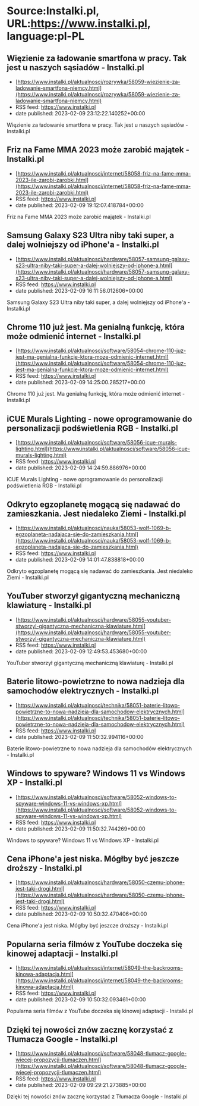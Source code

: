 # Source:Instalki.pl, URL:https://www.instalki.pl, language:pl-PL

## Więzienie za ładowanie smartfona w pracy. Tak jest u naszych sąsiadów - Instalki.pl
 - [https://www.instalki.pl/aktualnosci/rozrywka/58059-wiezienie-za-ladowanie-smartfona-niemcy.html](https://www.instalki.pl/aktualnosci/rozrywka/58059-wiezienie-za-ladowanie-smartfona-niemcy.html)
 - RSS feed: https://www.instalki.pl
 - date published: 2023-02-09 23:12:22.140252+00:00

Więzienie za ładowanie smartfona w pracy. Tak jest u naszych sąsiadów - Instalki.pl

## Friz na Fame MMA 2023 może zarobić majątek - Instalki.pl
 - [https://www.instalki.pl/aktualnosci/internet/58058-friz-na-fame-mma-2023-ile-zarobi-zarobki.html](https://www.instalki.pl/aktualnosci/internet/58058-friz-na-fame-mma-2023-ile-zarobi-zarobki.html)
 - RSS feed: https://www.instalki.pl
 - date published: 2023-02-09 19:12:07.418784+00:00

Friz na Fame MMA 2023 może zarobić majątek - Instalki.pl

## Samsung Galaxy S23 Ultra niby taki super, a dalej wolniejszy od iPhone'a - Instalki.pl
 - [https://www.instalki.pl/aktualnosci/hardware/58057-samsung-galaxy-s23-ultra-niby-taki-super-a-dalej-wolniejszy-od-iphone-a.html](https://www.instalki.pl/aktualnosci/hardware/58057-samsung-galaxy-s23-ultra-niby-taki-super-a-dalej-wolniejszy-od-iphone-a.html)
 - RSS feed: https://www.instalki.pl
 - date published: 2023-02-09 16:11:56.012606+00:00

Samsung Galaxy S23 Ultra niby taki super, a dalej wolniejszy od iPhone'a - Instalki.pl

## Chrome 110 już jest. Ma genialną funkcję, która może odmienić internet - Instalki.pl
 - [https://www.instalki.pl/aktualnosci/software/58054-chrome-110-juz-jest-ma-genialna-funkcje-ktora-moze-odmienic-internet.html](https://www.instalki.pl/aktualnosci/software/58054-chrome-110-juz-jest-ma-genialna-funkcje-ktora-moze-odmienic-internet.html)
 - RSS feed: https://www.instalki.pl
 - date published: 2023-02-09 14:25:00.285217+00:00

Chrome 110 już jest. Ma genialną funkcję, która może odmienić internet - Instalki.pl

## iCUE Murals Lighting - nowe oprogramowanie do personalizacji podświetlenia RGB - Instalki.pl
 - [https://www.instalki.pl/aktualnosci/software/58056-icue-murals-lighting.html](https://www.instalki.pl/aktualnosci/software/58056-icue-murals-lighting.html)
 - RSS feed: https://www.instalki.pl
 - date published: 2023-02-09 14:24:59.886976+00:00

iCUE Murals Lighting - nowe oprogramowanie do personalizacji podświetlenia RGB - Instalki.pl

## Odkryto egzoplanetę mogącą się nadawać do zamieszkania. Jest niedaleko Ziemi - Instalki.pl
 - [https://www.instalki.pl/aktualnosci/nauka/58053-wolf-1069-b-egzoplaneta-nadajaca-sie-do-zamieszkania.html](https://www.instalki.pl/aktualnosci/nauka/58053-wolf-1069-b-egzoplaneta-nadajaca-sie-do-zamieszkania.html)
 - RSS feed: https://www.instalki.pl
 - date published: 2023-02-09 14:01:47.838818+00:00

Odkryto egzoplanetę mogącą się nadawać do zamieszkania. Jest niedaleko Ziemi - Instalki.pl

## YouTuber stworzył gigantyczną mechaniczną klawiaturę - Instalki.pl
 - [https://www.instalki.pl/aktualnosci/hardware/58055-youtuber-stworzyl-gigantyczna-mechaniczna-klawiature.html](https://www.instalki.pl/aktualnosci/hardware/58055-youtuber-stworzyl-gigantyczna-mechaniczna-klawiature.html)
 - RSS feed: https://www.instalki.pl
 - date published: 2023-02-09 12:49:53.453680+00:00

YouTuber stworzył gigantyczną mechaniczną klawiaturę - Instalki.pl

## Baterie litowo-powietrzne to nowa nadzieja dla samochodów elektrycznych - Instalki.pl
 - [https://www.instalki.pl/aktualnosci/technika/58051-baterie-litowo-powietrzne-to-nowa-nadzieja-dla-samochodow-elektrycznych.html](https://www.instalki.pl/aktualnosci/technika/58051-baterie-litowo-powietrzne-to-nowa-nadzieja-dla-samochodow-elektrycznych.html)
 - RSS feed: https://www.instalki.pl
 - date published: 2023-02-09 11:50:32.994116+00:00

Baterie litowo-powietrzne to nowa nadzieja dla samochodów elektrycznych - Instalki.pl

## Windows to spyware? Windows 11 vs Windows XP - Instalki.pl
 - [https://www.instalki.pl/aktualnosci/software/58052-windows-to-spyware-windows-11-vs-windows-xp.html](https://www.instalki.pl/aktualnosci/software/58052-windows-to-spyware-windows-11-vs-windows-xp.html)
 - RSS feed: https://www.instalki.pl
 - date published: 2023-02-09 11:50:32.744269+00:00

Windows to spyware? Windows 11 vs Windows XP - Instalki.pl

## Cena iPhone'a jest niska. Mógłby być jeszcze droższy - Instalki.pl
 - [https://www.instalki.pl/aktualnosci/hardware/58050-czemu-iphone-jest-taki-drogi.html](https://www.instalki.pl/aktualnosci/hardware/58050-czemu-iphone-jest-taki-drogi.html)
 - RSS feed: https://www.instalki.pl
 - date published: 2023-02-09 10:50:32.470406+00:00

Cena iPhone'a jest niska. Mógłby być jeszcze droższy - Instalki.pl

## Popularna seria filmów z YouTube doczeka się kinowej adaptacji - Instalki.pl
 - [https://www.instalki.pl/aktualnosci/internet/58049-the-backrooms-kinowa-adaptacja.html](https://www.instalki.pl/aktualnosci/internet/58049-the-backrooms-kinowa-adaptacja.html)
 - RSS feed: https://www.instalki.pl
 - date published: 2023-02-09 10:50:32.093461+00:00

Popularna seria filmów z YouTube doczeka się kinowej adaptacji - Instalki.pl

## Dzięki tej nowości znów zacznę korzystać z Tłumacza Google - Instalki.pl
 - [https://www.instalki.pl/aktualnosci/software/58048-tlumacz-google-wiecej-propozycji-tlumaczen.html](https://www.instalki.pl/aktualnosci/software/58048-tlumacz-google-wiecej-propozycji-tlumaczen.html)
 - RSS feed: https://www.instalki.pl
 - date published: 2023-02-09 09:29:21.273885+00:00

Dzięki tej nowości znów zacznę korzystać z Tłumacza Google - Instalki.pl

